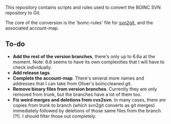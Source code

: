 This repository contains scripts and rules used to convert the BOINC SVN
repository to Git.

The core of the conversion is the 'boinc-rules' file for [svn2git](http://gitorious.org/svn2git/svn2git/),
and the associated account-map.

To-do
-----

* **Add the rest of the version branches**, there's only up to 6.6a at the moment.
  Note: 6.8 seems to have its own complexities that I will have to check
  individually.
* **Add release tags**.
* **Complete the account-map**. There's several more names and addresses that I
  can take from Oliver's boinccleaned.git.
* **Remove binary files from version branches**. Currently they are only
  removed from trunk, but the branches have a lot of them too.
* **Fix weird merges and deletions from cvs2svn**. In many cases, there are copies
  from trunk to branch (which svn2git converts as git merges) immediately
  followed by deletions of those same files from the branch (?!). I should
  filter those out completely.
